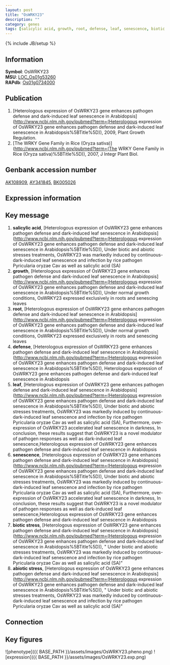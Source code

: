 ```yaml
---
layout: post
title: "OsWRKY23"
description: ""
category: genes
tags: [salicylic acid, growth, root, defense, leaf, senescence, biotic stress, abiotic stress, Gene]
---
```

{% include JB/setup %}

## Information
__Symbol__: OsWRKY23  
__MSU__: [LOC_Os01g53260](http://rice.plantbiology.msu.edu/cgi-bin/ORF_infopage.cgi?orf=LOC_Os01g53260)  
__RAPdb__: [Os01g0734000](http://rapdb.dna.affrc.go.jp/viewer/gbrowse_details/irgsp1?name=Os01g0734000)  

## Publication
1. [Heterologous expression of OsWRKY23 gene enhances pathogen defense and dark-induced leaf senescence in Arabidopsis](http://www.ncbi.nlm.nih.gov/pubmed?term=(Heterologous expression of OsWRKY23 gene enhances pathogen defense and dark-induced leaf senescence in Arabidopsis%5BTitle%5D)), 2009, Plant Growth Regulation.
2. [The WRKY Gene Family in Rice (Oryza sativa)](http://www.ncbi.nlm.nih.gov/pubmed?term=(The WRKY Gene Family in Rice (Oryza sativa)%5BTitle%5D)), 2007, J Integr Plant Biol.

## Genbank accession number
[AK108909](http://www.ncbi.nlm.nih.gov/nuccore/AK108909), [AY341845](http://www.ncbi.nlm.nih.gov/nuccore/AY341845), [BK005026](http://www.ncbi.nlm.nih.gov/nuccore/BK005026)

## Expression information

## Key message
1. __salicylic acid__, [Heterologous expression of OsWRKY23 gene enhances pathogen defense and dark-induced leaf senescence in Arabidopsis](http://www.ncbi.nlm.nih.gov/pubmed?term=(Heterologous expression of OsWRKY23 gene enhances pathogen defense and dark-induced leaf senescence in Arabidopsis%5BTitle%5D)),  Under biotic and abiotic stresses treatments, OsWRKY23 was markedly induced by continuous-dark-induced leaf senescence and infection by rice pathogen Pyricularia oryzae Cav as well as salicylic acid (SA)
2. __growth__, [Heterologous expression of OsWRKY23 gene enhances pathogen defense and dark-induced leaf senescence in Arabidopsis](http://www.ncbi.nlm.nih.gov/pubmed?term=(Heterologous expression of OsWRKY23 gene enhances pathogen defense and dark-induced leaf senescence in Arabidopsis%5BTitle%5D)),  Under normal growth conditions, OsWRKY23 expressed exclusively in roots and senescing leaves
3. __root__, [Heterologous expression of OsWRKY23 gene enhances pathogen defense and dark-induced leaf senescence in Arabidopsis](http://www.ncbi.nlm.nih.gov/pubmed?term=(Heterologous expression of OsWRKY23 gene enhances pathogen defense and dark-induced leaf senescence in Arabidopsis%5BTitle%5D)),  Under normal growth conditions, OsWRKY23 expressed exclusively in roots and senescing leaves
4. __defense__, [Heterologous expression of OsWRKY23 gene enhances pathogen defense and dark-induced leaf senescence in Arabidopsis](http://www.ncbi.nlm.nih.gov/pubmed?term=(Heterologous expression of OsWRKY23 gene enhances pathogen defense and dark-induced leaf senescence in Arabidopsis%5BTitle%5D)), Heterologous expression of OsWRKY23 gene enhances pathogen defense and dark-induced leaf senescence in Arabidopsis
5. __leaf__, [Heterologous expression of OsWRKY23 gene enhances pathogen defense and dark-induced leaf senescence in Arabidopsis](http://www.ncbi.nlm.nih.gov/pubmed?term=(Heterologous expression of OsWRKY23 gene enhances pathogen defense and dark-induced leaf senescence in Arabidopsis%5BTitle%5D)),  Under biotic and abiotic stresses treatments, OsWRKY23 was markedly induced by continuous-dark-induced leaf senescence and infection by rice pathogen Pyricularia oryzae Cav as well as salicylic acid (SA), Furthermore, over-expression of OsWRKY23 accelerated leaf senescence in darkness, In conclusion, these results suggest that OsWRKY23 is a novel modulator of pathogen responses as well as dark-induced leaf senescence,Heterologous expression of OsWRKY23 gene enhances pathogen defense and dark-induced leaf senescence in Arabidopsis
6. __senescence__, [Heterologous expression of OsWRKY23 gene enhances pathogen defense and dark-induced leaf senescence in Arabidopsis](http://www.ncbi.nlm.nih.gov/pubmed?term=(Heterologous expression of OsWRKY23 gene enhances pathogen defense and dark-induced leaf senescence in Arabidopsis%5BTitle%5D)),  Under biotic and abiotic stresses treatments, OsWRKY23 was markedly induced by continuous-dark-induced leaf senescence and infection by rice pathogen Pyricularia oryzae Cav as well as salicylic acid (SA), Furthermore, over-expression of OsWRKY23 accelerated leaf senescence in darkness, In conclusion, these results suggest that OsWRKY23 is a novel modulator of pathogen responses as well as dark-induced leaf senescence,Heterologous expression of OsWRKY23 gene enhances pathogen defense and dark-induced leaf senescence in Arabidopsis
7. __biotic stress__, [Heterologous expression of OsWRKY23 gene enhances pathogen defense and dark-induced leaf senescence in Arabidopsis](http://www.ncbi.nlm.nih.gov/pubmed?term=(Heterologous expression of OsWRKY23 gene enhances pathogen defense and dark-induced leaf senescence in Arabidopsis%5BTitle%5D)), " Under biotic and abiotic stresses treatments, OsWRKY23 was markedly induced by continuous-dark-induced leaf senescence and infection by rice pathogen Pyricularia oryzae Cav as well as salicylic acid (SA)"
8. __abiotic stress__, [Heterologous expression of OsWRKY23 gene enhances pathogen defense and dark-induced leaf senescence in Arabidopsis](http://www.ncbi.nlm.nih.gov/pubmed?term=(Heterologous expression of OsWRKY23 gene enhances pathogen defense and dark-induced leaf senescence in Arabidopsis%5BTitle%5D)), " Under biotic and abiotic stresses treatments, OsWRKY23 was markedly induced by continuous-dark-induced leaf senescence and infection by rice pathogen Pyricularia oryzae Cav as well as salicylic acid (SA)"

## Connection

## Key figures
![phenotype]({{ BASE_PATH }}/assets/images/OsWRKY23.pheno.png)
![expression]({{ BASE_PATH }}/assets/images/OsWRKY23.exp.png)


